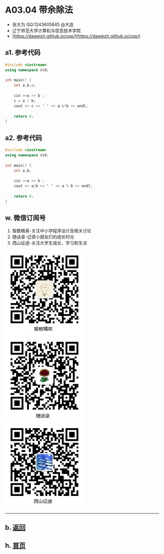 # A03.04 带余除法

- 张大为 QQ:1243605845 @大连
- 辽宁师范大学计算机与信息技术学院
- [https://daweizh.github.io/cpp/](https://daweizh.github.io/cpp/) 

## a1. 参考代码

~~~cpp
#include <iostream>
using namespace std;

int main() {
    int a,b,c;

    cin >>a >> b ;
    c = a / b;
    cout << c << " " << a-c*b << endl;

    return 0;
}
~~~

## a2. 参考代码

~~~cpp
#include <iostream>
using namespace std;

int main() {
    int a,b;

    cin >>a >> b ;
    cout << a/b << " " << a % b << endl;

    return 0;
}
~~~

## w. 微信订阅号

1. 智数精英-关注中小学程序设计及相关讨论
2. 随话录-记录小朋友们的成长时光
3. 西山征途-关注大学生成长、学习和生活

![欢迎关注“智数精英”订阅号](../../assets/me/img/idea8.jpg)
![欢迎关注“随话录”订阅号](../../assets/me/img/shl8.jpg)
![欢迎关注“西山征途”订阅号](../../assets/me/img/xszt8.jpg)

----------

## b. [返回](../)
    
## h. [首页](../../)

 